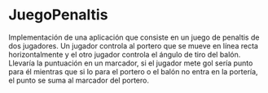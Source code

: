 # JuegoPenaltis
Implementación de una aplicación que consiste en un juego de penaltis de dos jugadores. Un jugador controla al portero que se mueve en línea recta horizontalmente y el otro jugador controla el ángulo de tiro del balón. Llevaría la puntuación en un marcador, si el jugador mete gol sería punto para él mientras que si lo para el portero o el balón no entra en la portería, el punto se suma al marcador del portero.
